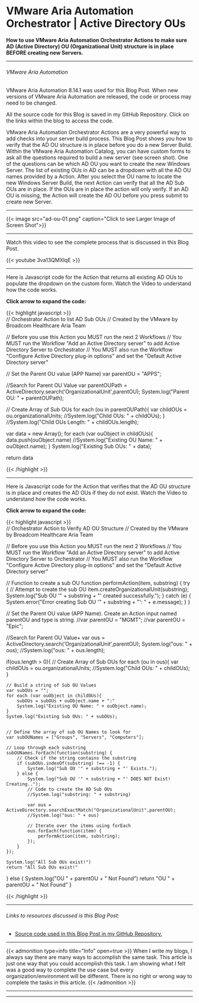 # VMware Aria Automation Orchestrator | Active Directory OUs


**How to use VMware Aria Automation Orchestrator Actions to make sure AD (Active Directory) OU (Organizational Unit) structure is in place BEFORE creating new Servers.**

<!--more-->

---

###### VMware Aria Automation  

VMware Aria Automation 8.14.1 was used for this Blog Post. When new versions of VMware Aria Automation are released, the code or process may need to be changed.  

All the source code for this Blog is saved in my GitHub Repository. Click on the links within the blog to access the code.  

VMware Aria Automation Orchestrator Actions are a very powerful way to add checks into your server build process. This Blog Post shows you how to verify that the AD OU structure is in place before you do a new Server Build. Within the VMware Aria Automation Catalog, you can have custom forms to ask all the questions required to build a new server (see screen shot). One of the questions can be which AD OU you want to create the new Windows Server. The list of existing OUs in AD can be a dropdown with all the AD OU names provided by a Action. After you select the OU name to locate the new Windows Server Build, the next Action can verify that all the AD Sub OUs are in place. If the OUs are in place the action will only verify. If an AD OU is missing, the Action will create the AD OU before you press submit to create new Server.  

---

{{< image src="ad-ou-01.png" caption="Click to see Larger Image of Screen Shot">}}  

---

Watch this video to see the complete process that is discussed in this Blog Post.  

{{< youtube 3va13QMXlqE >}}  

---

Here is Javascript code for the Action that returns all existing AD OUs to populate the dropdown on the custom form. Watch the Video to understand how the code works.  

**Click arrow to expand the code:**  

{{< highlight javascript >}}  
// Orchestrator Action to list AD Sub OUs
// Created by the VMware by Broadcom Healthcare Aria Team

// Before you use this Action you MUST run the next 2 Workflows
// You MUST run the Workflow "Add an Active Directory server" to add Active Directory Server to Orchestrator
// You MUST also run the Workflow "Configure Active Directory plug-in options" and set the "Default Active Directory server"

// Set the Parent OU value (APP Name)
var parentOU = "APPS";

//Search for Parent OU Value
var parentOUPath = ActiveDirectory.search('OrganizationalUnit',parentOU);
System.log("Parent OU: " + parentOUPath);

// Create Array of Sub OUs
for each (ou in parentOUPath){
    var childOUs = ou.organizationalUnits;
    //System.log("Child OUs: " + childOUs);
}
//System.log("Child OUs Length: " + childOUs.length);


var data = new Array();
for each (var ouObject in childOUs){
    data.push(ouObject.name)
    //System.log("Existing OU Name: " + ouObject.name);
}
System.log("Existing Sub OUs: " + data);

return data

{{< /highlight >}}  

---

Here is Javascript code for the Action that verifies that the AD OU structure is in place and creates the AD OUs if they do not exist. Watch the Video to understand how the code works.  

**Click arrow to expand the code:**  

{{< highlight javascript >}}  
// Orchestrator Action to Verify AD OU Structure
// Created by the VMware by Broadcom Healthcare Aria Team

// Before you use this Action you MUST run the next 2 Workflows
// You MUST run the Workflow "Add an Active Directory server" to add Active Directory Server to Orchestrator
// You MUST also run the Workflow "Configure Active Directory plug-in options" and set the "Default Active Directory server"

// Function to create a sub OU
function performAction(item, substring) {
    try {
        // Attempt to create the sub OU
        item.createOrganizationalUnit(substring);
        System.log("Sub OU '" + substring + "' created successfully.");
    } catch (e) {
        System.error("Error creating Sub OU '" + substring + "': " + e.message);
    }
}

// Set the Parent OU value (APP Name). Create an Action input named parentOU and type is string.
//var parentOU = "MGMT";
//var parentOU = "Epic";

//Search for Parent OU Value+
var ous = ActiveDirectory.search('OrganizationalUnit',parentOU);
System.log("ous: " + ous);
//System.log("ous: " + ous.length);

if(ous.length > 0){
    // Create Array of Sub OUs
    for each (ou in ous){
        var childOUs = ou.organizationalUnits;
        //System.log("Child OUs: " + childOUs);
    }

    // Build a string of Sub OU Values
    var subOUs = "";
    for each (var ouObject in childOUs){
        subOUs = subOUs + ouObject.name + ":"
        System.log("Existing OU Name: " + ouObject.name);
    }
    System.log("Existing Sub OUs: " + subOUs);


    // Define the array of sub OU Names to look for
    var subOUNames = ["Groups", "Servers", "Computers"];

    // Loop through each substring
    subOUNames.forEach(function(substring) {
        // Check if the string contains the substring
        if (subOUs.indexOf(substring) !== -1) {
            System.log("Sub OU '" + substring + "' Exists.");
        } else {
            System.log("Sub OU '" + substring + "' DOES NOT Exist! Creating..");
            // Code to create the AD Sub OUs
            //System.log("substring: " + substring)

            var ous = ActiveDirectory.searchExactMatch("OrganizationalUnit",parentOU);
            //System.log("ous: " + ous)

            // Iterate over the items using forEach
            ous.forEach(function(item) {
                performAction(item, substring);
            });
        }
    });

    System.log("All Sub OUs exist!")
    return "All Sub OUs exist!"

} else {
    System.log("OU " + parentOU + " Not Found")
    return "OU " + parentOU + " Not Found"
}

{{< /highlight >}}  



---

###### Links to resources discussed is this Blog Post:  
* [Source code used in this Blog Post in my GitHub Repository.](https://github.com/dalehassinger/unlocking-the-potential/tree/main/VMware-Aria-Automation/Actions)  

---

{{< admonition type=info title="Info" open=true >}}
When I write my blogs, I always say there are many ways to accomplish the same task. This article is just one way that you could accomplish this task. I am showing what I felt was a good way to complete the use case but every organization/environment will be different. There is no right or wrong way to complete the tasks in this article.
{{< /admonition >}}

---

<center>
<script type="text/javascript" src="https://cdnjs.buymeacoffee.com/1.0.0/button.prod.min.js" data-name="bmc-button" data-slug="dalehassinger" data-color="#FFDD00" data-emoji=""  data-font="Cookie" data-text="Buy me a coffee" data-outline-color="#000000" data-font-color="#000000" data-coffee-color="#ffffff" ></script>
</center>

---

